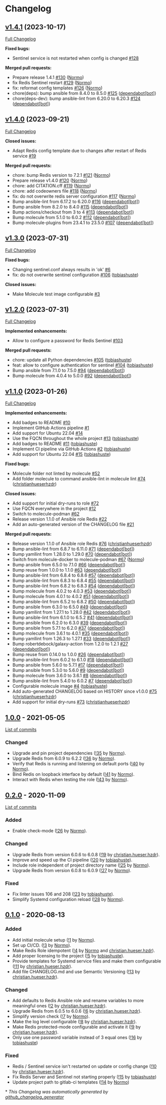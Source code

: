 # Changelog

## [v1.4.1](https://github.com/hifis-net/ansible-role-redis/tree/v1.4.1) (2023-10-17)

[Full Changelog](https://github.com/hifis-net/ansible-role-redis/compare/v1.4.0...v1.4.1)

**Fixed bugs:**

- Sentinel service is not restarted when config is changed [\#128](https://github.com/hifis-net/ansible-role-redis/issues/128)

**Merged pull requests:**

- Prepare release 1.4.1 [\#130](https://github.com/hifis-net/ansible-role-redis/pull/130) ([Normo](https://github.com/Normo))
- fix Redis Sentinel restart [\#129](https://github.com/hifis-net/ansible-role-redis/pull/129) ([Normo](https://github.com/Normo))
- fix: reformat config templates [\#126](https://github.com/hifis-net/ansible-role-redis/pull/126) ([Normo](https://github.com/Normo))
- chore\(deps\): bump ansible from 8.4.0 to 8.5.0 [\#125](https://github.com/hifis-net/ansible-role-redis/pull/125) ([dependabot[bot]](https://github.com/apps/dependabot))
- chore\(deps-dev\): bump ansible-lint from 6.20.0 to 6.20.3 [\#124](https://github.com/hifis-net/ansible-role-redis/pull/124) ([dependabot[bot]](https://github.com/apps/dependabot))

## [v1.4.0](https://github.com/hifis-net/ansible-role-redis/tree/v1.4.0) (2023-09-21)

[Full Changelog](https://github.com/hifis-net/ansible-role-redis/compare/v1.3.0...v1.4.0)

**Closed issues:**

- Adapt Redis config template due to changes after restart of Redis service [\#19](https://github.com/hifis-net/ansible-role-redis/issues/19)

**Merged pull requests:**

- chore: bump Redis version to 7.2.1 [\#121](https://github.com/hifis-net/ansible-role-redis/pull/121) ([Normo](https://github.com/Normo))
- Prepare release v1.4.0 [\#120](https://github.com/hifis-net/ansible-role-redis/pull/120) ([Normo](https://github.com/Normo))
- chore: add CITATION.cff [\#119](https://github.com/hifis-net/ansible-role-redis/pull/119) ([Normo](https://github.com/Normo))
- chore: add codeowners file [\#118](https://github.com/hifis-net/ansible-role-redis/pull/118) ([Normo](https://github.com/Normo))
- fix: do not overwrite redis server configuration [\#117](https://github.com/hifis-net/ansible-role-redis/pull/117) ([Normo](https://github.com/Normo))
- Bump ansible-lint from 6.17.2 to 6.20.0 [\#116](https://github.com/hifis-net/ansible-role-redis/pull/116) ([dependabot[bot]](https://github.com/apps/dependabot))
- Bump ansible from 8.2.0 to 8.4.0 [\#115](https://github.com/hifis-net/ansible-role-redis/pull/115) ([dependabot[bot]](https://github.com/apps/dependabot))
- Bump actions/checkout from 3 to 4 [\#113](https://github.com/hifis-net/ansible-role-redis/pull/113) ([dependabot[bot]](https://github.com/apps/dependabot))
- Bump molecule from 5.1.0 to 6.0.2 [\#112](https://github.com/hifis-net/ansible-role-redis/pull/112) ([dependabot[bot]](https://github.com/apps/dependabot))
- Bump molecule-plugins from 23.4.1 to 23.5.0 [\#107](https://github.com/hifis-net/ansible-role-redis/pull/107) ([dependabot[bot]](https://github.com/apps/dependabot))

## [v1.3.0](https://github.com/hifis-net/ansible-role-redis/tree/v1.3.0) (2023-07-31)

[Full Changelog](https://github.com/hifis-net/ansible-role-redis/compare/v1.2.0...v1.3.0)

**Fixed bugs:**

- Changing sentinel.conf always results in 'ok' [\#6](https://github.com/hifis-net/ansible-role-redis/issues/6)
- fix: do not overwrite sentinel configuration [\#106](https://github.com/hifis-net/ansible-role-redis/pull/106) ([tobiashuste](https://github.com/tobiashuste))

**Closed issues:**

- Make Molecule test image configurable [\#3](https://github.com/hifis-net/ansible-role-redis/issues/3)

## [v1.2.0](https://github.com/hifis-net/ansible-role-redis/tree/v1.2.0) (2023-07-31)

[Full Changelog](https://github.com/hifis-net/ansible-role-redis/compare/v1.1.0...v1.2.0)

**Implemented enhancements:**

- Allow to configure a password for Redis Sentinel [\#103](https://github.com/hifis-net/ansible-role-redis/issues/103)

**Merged pull requests:**

- chore: update all Python dependencies [\#105](https://github.com/hifis-net/ansible-role-redis/pull/105) ([tobiashuste](https://github.com/tobiashuste))
- feat: allow to configure authentication for sentinel [\#104](https://github.com/hifis-net/ansible-role-redis/pull/104) ([tobiashuste](https://github.com/tobiashuste))
- Bump ansible from 7.1.0 to 7.5.0 [\#94](https://github.com/hifis-net/ansible-role-redis/pull/94) ([dependabot[bot]](https://github.com/apps/dependabot))
- Bump molecule from 4.0.4 to 5.0.0 [\#92](https://github.com/hifis-net/ansible-role-redis/pull/92) ([dependabot[bot]](https://github.com/apps/dependabot))

## [v1.1.0](https://github.com/hifis-net/ansible-role-redis/tree/v1.1.0) (2023-01-26)

[Full Changelog](https://github.com/hifis-net/ansible-role-redis/compare/v1.0.0...v1.1.0)

**Implemented enhancements:**

- Add badges to README [\#10](https://github.com/hifis-net/ansible-role-redis/issues/10)
- Implement GitHub Actions pipeline [\#1](https://github.com/hifis-net/ansible-role-redis/issues/1)
- Add support for Ubuntu 22.04 [\#14](https://github.com/hifis-net/ansible-role-redis/issues/14)
- Use the FQCN throughout the whole project [\#13](https://github.com/hifis-net/ansible-role-redis/pull/13) ([tobiashuste](https://github.com/tobiashuste))
- Add badges to README [\#11](https://github.com/hifis-net/ansible-role-redis/pull/11) ([tobiashuste](https://github.com/tobiashuste))
- Implement CI pipeline via GitHub Actions [\#2](https://github.com/hifis-net/ansible-role-redis/pull/2) ([tobiashuste](https://github.com/tobiashuste))
- Add support for Ubuntu 22.04 [\#15](https://github.com/hifis-net/ansible-role-redis/pull/15) ([tobiashuste](https://github.com/tobiashuste))

**Fixed bugs:**

- Molecule folder not linted by molecule [\#52](https://github.com/hifis-net/ansible-role-redis/issues/52)
- Add folder molecule to command ansible-lint in molecule lint [\#74](https://github.com/hifis-net/ansible-role-redis/pull/74) ([christianhueserhzdr](https://github.com/christianhueserhzdr))

**Closed issues:**

- Add support for initial dry-runs to role [\#72](https://github.com/hifis-net/ansible-role-redis/issues/72)
- Use FQCN everywhere in the project [\#12](https://github.com/hifis-net/ansible-role-redis/issues/12)
- Switch to molecule-podman [\#62](https://github.com/hifis-net/ansible-role-redis/issues/62)
- Release version 1.1.0 of Ansible role Redis [\#22](https://github.com/hifis-net/ansible-role-redis/issues/22)
- Add an auto-generated version of the CHANGELOG file [\#21](https://github.com/hifis-net/ansible-role-redis/issues/21)

**Merged pull requests:**

- Release version 1.1.0 of Ansible role Redis [\#76](https://github.com/hifis-net/ansible-role-redis/pull/76) ([christianhueserhzdr](https://github.com/christianhueserhzdr))
- Bump ansible-lint from 6.8.7 to 6.11.0 [\#71](https://github.com/hifis-net/ansible-role-redis/pull/71) ([dependabot[bot]](https://github.com/apps/dependabot))
- Bump yamllint from 1.28.0 to 1.29.0 [\#70](https://github.com/hifis-net/ansible-role-redis/pull/70) ([dependabot[bot]](https://github.com/apps/dependabot))
- Switch from molecule-docker to molecule-podman [\#67](https://github.com/hifis-net/ansible-role-redis/pull/67) ([Normo](https://github.com/Normo))
- Bump ansible from 6.5.0 to 7.1.0 [\#66](https://github.com/hifis-net/ansible-role-redis/pull/66) ([dependabot[bot]](https://github.com/apps/dependabot))
- Bump reuse from 1.0.0 to 1.1.0 [\#63](https://github.com/hifis-net/ansible-role-redis/pull/63) ([dependabot[bot]](https://github.com/apps/dependabot))
- Bump ansible-lint from 6.8.4 to 6.8.6 [\#57](https://github.com/hifis-net/ansible-role-redis/pull/57) ([dependabot[bot]](https://github.com/apps/dependabot))
- Bump ansible-lint from 6.8.3 to 6.8.4 [\#55](https://github.com/hifis-net/ansible-role-redis/pull/55) ([dependabot[bot]](https://github.com/apps/dependabot))
- Bump ansible-lint from 6.8.2 to 6.8.3 [\#54](https://github.com/hifis-net/ansible-role-redis/pull/54) ([dependabot[bot]](https://github.com/apps/dependabot))
- Bump molecule from 4.0.2 to 4.0.3 [\#53](https://github.com/hifis-net/ansible-role-redis/pull/53) ([dependabot[bot]](https://github.com/apps/dependabot))
- Bump molecule from 4.0.1 to 4.0.2 [\#51](https://github.com/hifis-net/ansible-role-redis/pull/51) ([dependabot[bot]](https://github.com/apps/dependabot))
- Bump ansible-lint from 6.5.2 to 6.8.2 [\#50](https://github.com/hifis-net/ansible-role-redis/pull/50) ([dependabot[bot]](https://github.com/apps/dependabot))
- Bump ansible from 6.3.0 to 6.5.0 [\#49](https://github.com/hifis-net/ansible-role-redis/pull/49) ([dependabot[bot]](https://github.com/apps/dependabot))
- Bump yamllint from 1.27.1 to 1.28.0 [\#42](https://github.com/hifis-net/ansible-role-redis/pull/42) ([dependabot[bot]](https://github.com/apps/dependabot))
- Bump ansible-lint from 6.1.0 to 6.5.2 [\#41](https://github.com/hifis-net/ansible-role-redis/pull/41) ([dependabot[bot]](https://github.com/apps/dependabot))
- Bump ansible from 6.2.0 to 6.3.0 [\#39](https://github.com/hifis-net/ansible-role-redis/pull/39) ([dependabot[bot]](https://github.com/apps/dependabot))
- Bump ansible from 5.7.1 to 6.2.0 [\#37](https://github.com/hifis-net/ansible-role-redis/pull/37) ([dependabot[bot]](https://github.com/apps/dependabot))
- Bump molecule from 3.6.1 to 4.0.1 [\#35](https://github.com/hifis-net/ansible-role-redis/pull/35) ([dependabot[bot]](https://github.com/apps/dependabot))
- Bump yamllint from 1.26.3 to 1.27.1 [\#33](https://github.com/hifis-net/ansible-role-redis/pull/33) ([dependabot[bot]](https://github.com/apps/dependabot))
- Bump robertdebock/galaxy-action from 1.2.0 to 1.2.1 [\#27](https://github.com/hifis-net/ansible-role-redis/pull/27) ([dependabot[bot]](https://github.com/apps/dependabot))
- Bump reuse from 0.14.0 to 1.0.0 [\#26](https://github.com/hifis-net/ansible-role-redis/pull/26) ([dependabot[bot]](https://github.com/apps/dependabot))
- Bump ansible-lint from 6.0.2 to 6.1.0 [\#18](https://github.com/hifis-net/ansible-role-redis/pull/18) ([dependabot[bot]](https://github.com/apps/dependabot))
- Bump ansible from 5.6.0 to 5.7.1 [\#17](https://github.com/hifis-net/ansible-role-redis/pull/17) ([dependabot[bot]](https://github.com/apps/dependabot))
- Bump ansible from 5.3.0 to 5.6.0 [\#9](https://github.com/hifis-net/ansible-role-redis/pull/9) ([dependabot[bot]](https://github.com/apps/dependabot))
- Bump molecule from 3.6.0 to 3.6.1 [\#8](https://github.com/hifis-net/ansible-role-redis/pull/8) ([dependabot[bot]](https://github.com/apps/dependabot))
- Bump ansible-lint from 5.4.0 to 6.0.2 [\#7](https://github.com/hifis-net/ansible-role-redis/pull/7) ([dependabot[bot]](https://github.com/apps/dependabot))
- Configurable molecule image [\#4](https://github.com/hifis-net/ansible-role-redis/pull/4) ([tobiashuste](https://github.com/tobiashuste))
- Add auto-generated CHANGELOG based on HISTORY since v1.0.0 [\#75](https://github.com/hifis-net/ansible-role-redis/pull/75) ([christianhueserhzdr](https://github.com/christianhueserhzdr))
- Add support for initial dry-runs [\#73](https://github.com/hifis-net/ansible-role-redis/pull/73) ([christianhueserhzdr](https://github.com/christianhueserhzdr))

## [1.0.0](https://gitlab.com/hifis/ansible/redis-role/-/releases/v1.0.0) - 2021-05-05

[List of commits](https://gitlab.com/hifis/ansible/redis-role/-/compare/v0.2.0...v1.0.0)

### Changed

- Upgrade and pin project dependencies
  ([!35](https://gitlab.com/hifis/ansible/redis-role/-/merge_requests/35) 
  by [Normo](https://gitlab.com/Normo)).
- Upgrade Redis from 6.0.9 to 6.2.2
  ([!36](https://gitlab.com/hifis/ansible/redis-role/-/merge_requests/36)
  by [Normo](https://gitlab.com/Normo)).
- Verify that Redis is running and listening on default ports
  ([!40](https://gitlab.com/hifis/ansible/redis-role/-/merge_requests/40)
  by [Normo](https://gitlab.com/Normo)).
- Bind Redis on loopback interface by default
  ([!41](https://gitlab.com/hifis/ansible/redis-role/-/merge_requests/41)
  by [Normo](https://gitlab.com/Normo)).
- Interact with Redis when testing the role
  ([!43](https://gitlab.com/hifis/ansible/redis-role/-/merge_requests/43)
  by [Normo](https://gitlab.com/Normo)).

## [0.2.0](https://gitlab.com/hifis/ansible/redis-role/-/releases/v0.2.0) - 2020-11-09

[List of commits](https://gitlab.com/hifis/ansible/redis-role/-/compare/v0.1.0...v0.2.0)

### Added

- Enable check-mode
  ([!26](https://gitlab.com/hifis/ansible/redis-role/-/merge_requests/26)
  by [Normo](https://gitlab.com/Normo)).

### Changed

- Upgrade Redis from version 6.0.6 to 6.0.8
  ([!19](https://gitlab.com/hifis/ansible/redis-role/-/merge_requests/19) 
  by [christian.hueser.hzdr](https://gitlab.com/christian.hueser.hzdr)).
- Improve and speed up the CI pipeline
  ([!20](https://gitlab.com/hifis/ansible/redis-role/-/merge_requests/20) 
  by [tobiashuste](https://gitlab.com/tobiashuste)).
- Include role independent of project directory name
  ([!25](https://gitlab.com/hifis/ansible/redis-role/-/merge_requests/25)
  by [Normo](https://gitlab.com/Normo)).
- Upgrade Redis from version 6.0.8 to 6.0.9
  ([!27](https://gitlab.com/hifis/ansible/redis-role/-/merge_requests/27) 
  by [Normo](https://gitlab.com/Normo)).

### Fixed

- Fix linter issues 106 and 208
  ([!23](https://gitlab.com/hifis/ansible/redis-role/-/merge_requests/23) 
  by [tobiashuste](https://gitlab.com/tobiashuste)).
- Simplify Systemd configuration reload
  ([!28](https://gitlab.com/hifis/ansible/redis-role/-/merge_requests/28)
  by [Normo](https://gitlab.com/Normo)).

## [0.1.0](https://gitlab.com/hifis/ansible/redis-role/-/releases/v0.1.0) - 2020-08-13

### Added

- Add initial molecule setup
  ([!1](https://gitlab.com/hifis/ansible/redis-role/-/merge_requests/1) 
  by [Normo](https://gitlab.com/Normo)).
- Set up CI/CD.
  ([!3](https://gitlab.com/hifis/ansible/redis-role/-/merge_requests/3)
  by [Normo](https://gitlab.com/Normo)).
- Make Redis Role idempotent
  ([!4](https://gitlab.com/hifis/ansible/redis-role/-/merge_requests/4)
  by [Normo](https://gitlab.com/Normo) and [christian.hueser.hzdr](https://gitlab.com/christian.hueser.hzdr)).
- Add proper licensing to the project
  ([!5](https://gitlab.com/hifis/ansible/redis-role/-/merge_requests/5)
  by [tobiashuste](https://gitlab.com/tobiashuste)).
- Provide templates for Systemd service files and make them configurable
  ([!11](https://gitlab.com/hifis/ansible/redis-role/-/merge_requests/11)
  by [christian.hueser.hzdr](https://gitlab.com/christian.hueser.hzdr)).
- Add file CHANGELOG.md and use Semantic Versioning
  ([!13](https://gitlab.com/hifis/ansible/redis-role/-/merge_requests/13)
  by [christian.hueser.hzdr](https://gitlab.com/christian.hueser.hzdr)).

### Changed

- Add defaults to Redis Ansible role and rename variables to more meaningful ones
  ([!2](https://gitlab.com/hifis/ansible/redis-role/-/merge_requests/2)
  by [christian.hueser.hzdr](https://gitlab.com/christian.hueser.hzdr)).
- Upgrade Redis from 6.0.5 to 6.0.6
  ([!6](https://gitlab.com/hifis/ansible/redis-role/-/merge_requests/6)
  by [christian.hueser.hzdr](https://gitlab.com/christian.hueser.hzdr)).
- Simplify version check
  ([!7](https://gitlab.com/hifis/ansible/redis-role/-/merge_requests/7)
  by [Normo](https://gitlab.com/Normo)).
- Make the log level configurable
  ([!8](https://gitlab.com/hifis/ansible/redis-role/-/merge_requests/8)
  by [christian.hueser.hzdr](https://gitlab.com/christian.hueser.hzdr)).
- Make Redis protected-mode configurable and activate it
  ([!9](https://gitlab.com/hifis/ansible/redis-role/-/merge_requests/9)
  by [christian.hueser.hzdr](https://gitlab.com/christian.hueser.hzdr)).
- Only use one password variable instead of 3 equal ones
  ([!16](https://gitlab.com/hifis/ansible/redis-role/-/merge_requests/16)
  by [tobiashuste](https://gitlab.com/tobiashuste))

### Fixed

- Redis / Sentinel service isn't restarted on update or config change
  ([!10](https://gitlab.com/hifis/ansible/redis-role/-/merge_requests/10)
  by [christian.hueser.hzdr](https://gitlab.com/christian.hueser.hzdr)).
- Fix Redis Server and Sentinel not starting properly
  ([!15](https://gitlab.com/hifis/ansible/redis-role/-/merge_requests/15)
  by [tobiashuste](https://gitlab.com/tobiashuste))
- Update project path to gitlab-ci templates
  ([!14](https://gitlab.com/hifis/ansible/redis-role/-/merge_requests/14)
  by [Normo](https://gitlab.com/Normo))


\* *This Changelog was automatically generated by [github_changelog_generator](https://github.com/github-changelog-generator/github-changelog-generator)*
